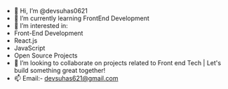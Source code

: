 - 👋 Hi, I’m @devsuhas0621
- 🌱 I’m currently learning FrontEnd Development
- 👀 I’m interested in:
- Front-End Development
- React.js
- JavaScript
- Open Source Projects
- 💞️ I’m looking to collaborate on projects related to Front end Tech | Let's build something great together!
- 📫 Email:- devsuhas621@gmail.com

<!---
devsuhas0621/devsuhas0621 is a ✨ special ✨ repository because its `README.md` (this file) appears on your GitHub profile.
You can click the Preview link to take a look at your changes.
--->
